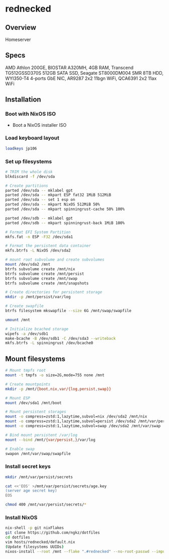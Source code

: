 # rednecked
## Overview
Homeserver

## Specs
AMD Athlon 200GE, BIOSTAR A320MH, 4GB RAM, Transcend TG512GSSD370S 512GB SATA SSD, Seagate ST8000DM004 SMR 8TB HDD, WYI350-T4 4-ports GbE NIC, AR9287 2x2 11bgn WiFi, QCA6391 2x2 11ax WiFi

## Installation
### Boot with NixOS ISO
- Boot a NixOS installer ISO

### Load keyboard layout
```sh
loadkeys jp106
```

### Set up filesystems
```sh
# TRIM the whole disk
blkdiscard -f /dev/sda

# Create partitions
parted /dev/sda -- mklabel gpt
parted /dev/sda -- mkpart ESP fat32 1MiB 512MiB
parted /dev/sda -- set 1 esp on
parted /dev/sda -- mkpart NixOS 512MiB 50%
parted /dev/sda -- mkpart spinningrust-cache 50% 100%

parted /dev/sdb -- mklabel gpt
parted /dev/sdb -- mkpart spinningrust-back 1MiB 100%

# Format EFI System Partition
mkfs.fat -n ESP -F32 /dev/sda1

# Format the persistent data container
mkfs.btrfs -L NixOS /dev/sda2

# mount root subvolume and create subvolumes
mount /dev/sda2 /mnt
btrfs subvolume create /mnt/nix
btrfs subvolume create /mnt/persist
btrfs subvolume create /mnt/swap
btrfs subvolume create /mnt/snapshots

# Create directories for persistent storage
mkdir -p /mnt/persist/var/log

# Create swapfile
btrfs filesystem mkswapfile --size 6G /mnt/swap/swapfile

umount /mnt

# Initialize bcached storage
wipefs -a /dev/sdb1
make-bcache -B /dev/sdb1 -C /dev/sda3 --writeback
mkfs.btrfs -L spinningrust /dev/bcache0
```

## Mount filesystems
```sh
# Mount tmpfs root
mount -t tmpfs -o size=2G,mode=755 none /mnt

# Create mountpoints
mkdir -p /mnt/{boot,nix,var/{log,persist,swap}}

# Mount ESP
mount /dev/sda1 /mnt/boot

# Mount persistent storages
mount -o compress=zstd:1,lazytime,subvol=nix /dev/sda2 /mnt/nix
mount -o compress=zstd:1,lazytime,subvol=persist /dev/sda2 /mnt/var/persist
mount -o compress=zstd:1,lazytime,subvol=swap /dev/sda2 /mnt/var/swap

# Bind mount persistent /var/log
mount --bind /mnt/{var/persist,}/var/log

# Enable swap
swapon /mnt/var/swap/swapfile
```

### Install secret keys
```sh
mkdir /mnt/var/persist/secrets

cat <<'EOS' >/mnt/var/persist/secrets/age.key
(server age secret key)
EOS

chmod 400 /mnt/var/persist/secrets/*
```

### Install NixOS
```sh
nix-shell -p git nixFlakes
git clone https://github.com/ngkz/dotfiles
cd dotfiles
vim hosts/rednecked/default.nix
(Update filesystems UUIDs)
nixos-install --root /mnt --flake ".#rednecked" --no-root-passwd --impure
```
